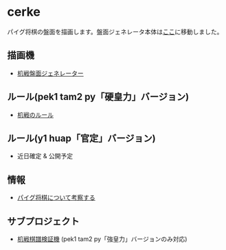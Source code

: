 # cerke
パイグ将棋の盤面を描画します。盤面ジェネレータ本体は[ここ](https://sozysozbot.github.io/cerke/generator.html)に移動しました。

## 描画機

- [机戦盤面ジェネレーター](https://sozysozbot.github.io/cerke/generator.html)

## ルール(pek1 tam2 py「硬皇力」バージョン)
<!-- outdated [机戦（パイグ将棋）](https://sites.google.com/site/syxobo/airu-gong-he-guo-wen-hua-ting/ji-zhan-paigu-jiang-qi) 記述が少々古い -->
- [机戦のルール](https://drive.google.com/file/d/1kTSRYXsha-qoSWZr9dUiXXQFhxDPc64h/view)

## ルール(y1 huap「官定」バージョン)
- 近日確定 & 公開予定

## 情報
- [パイグ将棋について考察する](https://sozysozbot.github.io/cerke/hia1.html)

## サブプロジェクト
- [机戦棋譜検証機](https://github.com/sozysozbot/cerke/tree/master/cerkefs) (pek1 tam2 py「強皇力」バージョンのみ対応)
